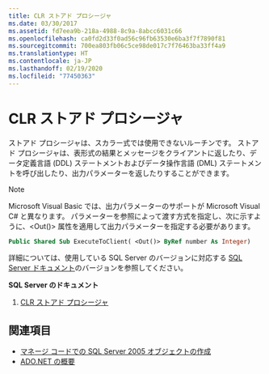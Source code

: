 ```yaml
---
title: CLR ストアド プロシージャ
ms.date: 03/30/2017
ms.assetid: fd7eea9b-218a-4988-8c9a-8abcc6031c66
ms.openlocfilehash: ca0fd2d33f0ad56c96fb63530e6ba3f7f7890f81
ms.sourcegitcommit: 700ea803fb06c5ce98de017c7f76463ba33ff4a9
ms.translationtype: HT
ms.contentlocale: ja-JP
ms.lasthandoff: 02/19/2020
ms.locfileid: "77450363"
---
```

# <a name="clr-stored-procedures"></a>CLR ストアド プロシージャ
ストアド プロシージャは、スカラー式では使用できないルーチンです。 ストアド プロシージャは、表形式の結果とメッセージをクライアントに返したり、データ定義言語 (DDL) ステートメントおよびデータ操作言語 (DML) ステートメントを呼び出したり、出力パラメーターを返したりすることができます。  
  
> [!NOTE]
> Microsoft Visual Basic では、出力パラメーターのサポートが Microsoft Visual C# と異なります。 パラメーターを参照によって渡す方式を指定し、次に示すように、\<Out()> 属性を適用して出力パラメーターを指定する必要があります。  
  
```vb
Public Shared Sub ExecuteToClient( <Out()> ByRef number As Integer)  
```
  
詳細については、使用している SQL Server のバージョンに対応する [SQL Server ドキュメント](/sql)のバージョンを参照してください。
  
 **SQL Server のドキュメント**

1. [CLR ストアド プロシージャ](https://docs.microsoft.com/previous-versions/sql/sql-server-2008/ms131094(v=sql.100))  
  
## <a name="see-also"></a>関連項目

- [マネージ コードでの SQL Server 2005 オブジェクトの作成](https://docs.microsoft.com/previous-versions/visualstudio/visual-studio-2008/6s0s2at1(v=vs.90))
- [ADO.NET の概要](../ado-net-overview.md)
